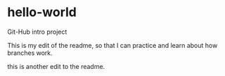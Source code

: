# hello-world
Git-Hub intro project

This is my edit of the readme, so that I can practice and learn about how branches work.

this is another edit to the readme.
